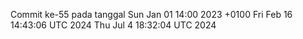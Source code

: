 Commit ke-55 pada tanggal Sun Jan 01 14:00 2023 +0100
Fri Feb 16 14:43:06 UTC 2024
Thu Jul  4 18:32:04 UTC 2024
